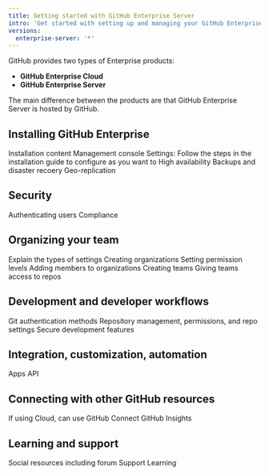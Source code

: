 ```yaml
---
title: Getting started with GitHub Enterprise Server
intro: 'Get started with setting up and managing your GitHub Enterprise Server instance'
versions:
  enterprise-server: '*'
---
```


GitHub provides two types of Enterprise products:

- **GitHub Enterprise Cloud**
- **GitHub Enterprise Server**

The main difference between the products are that GitHub Enterprise Server is hosted by GitHub.

## Installing GitHub Enterprise

Installation content
Management console
Settings: Follow the steps in the installation guide to configure as you want to
High availability
Backups and disaster recoery
Geo-replication
## Security

Authenticating users
Compliance
## Organizing your team

Explain the types of settings
Creating organizations
Setting permission levels
Adding members to organizations
Creating teams
Giving teams access to repos
## Development and developer workflows

Git authentication methods
Repository management, permissions, and repo settings
Secure development features

## Integration, customization, automation

Apps
API
## Connecting with other GitHub resources

If using Cloud, can use GitHub Connect
GitHub Insights
## Learning and support

Social resources including forum
Support
Learning

